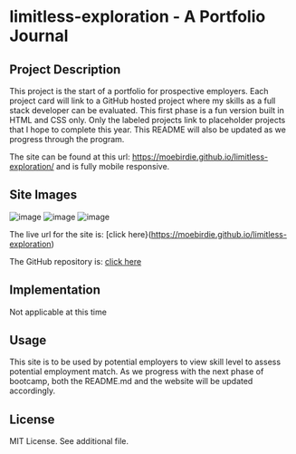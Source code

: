 # limitless-exploration - A Portfolio Journal

## Project Description
This project is the start of a portfolio for prospective employers.  Each project card will link to a GitHub hosted project where my skills as a full stack developer can be evaluated.  This first phase is a fun version built in HTML and CSS only.  Only the labeled projects link to placeholder projects that I hope to complete this year.  This README will also be updated as we progress through the program.

The site can be found at this url: https://moebirdie.github.io/limitless-exploration/  and is fully mobile responsive.  



## Site Images

![image](https://user-images.githubusercontent.com/93432701/234470938-f775adac-06d7-4dbb-afe0-619e3e045635.png)
![image](https://user-images.githubusercontent.com/93432701/234470997-f287f50f-c6f3-44ad-8feb-122e077dece7.png)
![image](https://user-images.githubusercontent.com/93432701/234471017-9aee9d0d-b199-4065-8b26-dcb06b9a58da.png)

The live url for the site is: [click here}(https://moebirdie.github.io/limitless-exploration)

The GitHub repository is: [click here](https://github.com/Moebirdie/limitless-exploration)

## Implementation
Not applicable at this time

## Usage
This site is to be used by potential employers to view skill level to assess potential employment match. As we progress with the next phase of bootcamp, both the README.md and the website will be updated accordingly.

## License
MIT License. See additional file.
